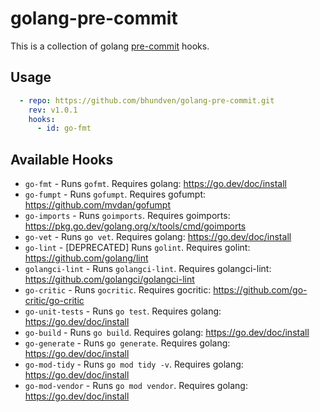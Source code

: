 # golang-pre-commit

This is a collection of golang [pre-commit](http://pre-commit.com/) hooks.
## Usage

```yaml
  - repo: https://github.com/bhundven/golang-pre-commit.git
    rev: v1.0.1
    hooks:
      - id: go-fmt
```

## Available Hooks

* `go-fmt` - Runs `gofmt`. Requires golang: https://go.dev/doc/install
* `go-fumpt` - Runs `gofumpt`. Requires gofumpt: https://github.com/mvdan/gofumpt
* `go-imports` - Runs `goimports`. Requires goimports: https://pkg.go.dev/golang.org/x/tools/cmd/goimports
* `go-vet` - Runs `go vet`. Requires golang: https://go.dev/doc/install
* `go-lint` - [DEPRECATED] Runs `golint`. Requires golint: https://github.com/golang/lint
* `golangci-lint` - Runs `golangci-lint`. Requires golangci-lint: https://github.com/golangci/golangci-lint
* `go-critic` - Runs `gocritic`. Requires gocritic: https://github.com/go-critic/go-critic
* `go-unit-tests` - Runs `go test`. Requires golang: https://go.dev/doc/install
* `go-build` - Runs `go build`. Requires golang: https://go.dev/doc/install
* `go-generate` - Runs `go generate`. Requires golang: https://go.dev/doc/install
* `go-mod-tidy` - Runs `go mod tidy -v`. Requires golang: https://go.dev/doc/install
* `go-mod-vendor` - Runs `go mod vendor`. Requires golang: https://go.dev/doc/install
